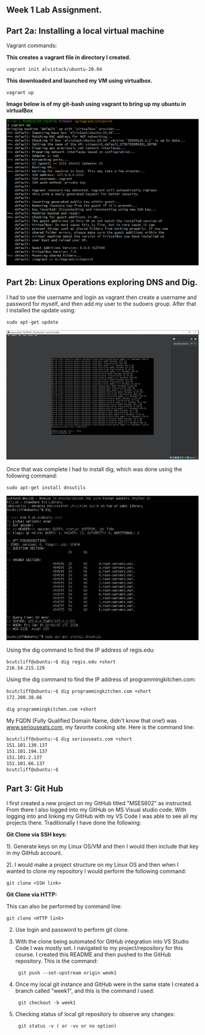 ## Week 1 Lab Assignment. 

## Part 2a: Installing a local virtual machine

Vagrant commands:

**This creates a vagrant file in directory I created.**

    vagrant init alvistack/ubuntu-20.04

**This downloaded and launched my VM using virtualbox.**

    vagrant up

**Image below is of my git-bash using vagrant to bring up my ubuntu in virtualBox**

![alt text](images/vagrant_gitBash.PNG)

## Part 2b: Linux Operations exploring DNS and Dig.

I had to use the username and login as vagrant then create a username and password for myself, and then add my user to the sudoers group.  After that I installed the update using:

    sudo apt-get update

![This is the picture of the completion of the update](images/ubuntuGetUpdate.PNG)

Once that was complete I had to install dig, which was done using the following command:

    sudo apt-get install dnsutils

![Image of dig command being installed](images/digInstalled.PNG)

Using the dig command to find the IP address of regis.edu: 

    bcutcliff@ubuntu:~$ dig regis.edu +short
    216.54.215.129

Using the dig command to find the IP address of programmingkitchen.com:

    bcutcliff@ubuntu:~$ dig programmingkitchen.com +short
    172.200.38.66

`dig programmingkitchen.com +short`


My FQDN (Fully Qualified Domain Name, didn't know that one!) was www.seriouseats.com, my favorite cooking site. Here is the command line:

    bcutcliff@ubuntu:~$ dig seriouseats.com +short
    151.101.130.137
    151.101.194.137
    151.101.2.137
    151.101.66.137
    bcutcliff@ubuntu:~$

## Part 3: Git Hub 

I first created a new project on my GitHub titled "MSES602" as instructed.  From there I also logged into my GitHub on MS Visual studio code.  With logging into and linking my GitHub with my VS Code I was able to see all my projects there.  Traditionally I have done the following:

**Git Clone via SSH keys:**

1). Generate keys on my Linux OS/VM and then I would then include that key in my GitHub account.

2). I would make a project structure on my Linux OS and then when I wanted to clone my repository I would perform the following command:
    
    git clone <SSH link>

**Git Clone via HTTP:**

This can also be performed by command line:
    
    git clone <HTTP link>

2) Use login and password to perform git clone.

3) With the clone being automated for GitHub integration into VS Studio Code I was mostly set.  I navigated to my project/repository for this course.  I created this README and then pushed to the GitHub repository. This is the command:

        git push --set-upstream origin week1

4) Once my local git instance and GitHub were in the same state I created a branch called "week1", and this is the command I used:

        git checkout -b week1

5) Checking status of local git repository to observe any changes:
        
        git status -v ( or -vv or no option)



